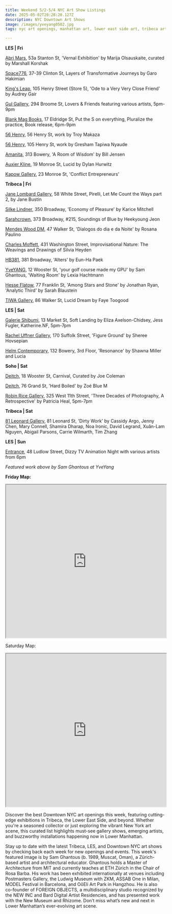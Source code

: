 ```yaml
---
title: Weekend 5/2-5/4 NYC Art Show Listings
date: 2025-05-02T20:28:20.127Z
description: NYC Downtown Art Shows
image: /images/yveyang0502.jpg
tags: nyc art openings, manhattan art, lower east side art, tribeca art

---
```

**L﻿ES | Fri**

[Abri Mars](https://abrimars.com/exhibitions/vernal-exhibition-25), 53a Stanton St, 'Vernal Exhibition' by Marija Olsauskaite, curated by Marshall Korshak

[Space776](https://www.space776.com/), 37-39 Clinton St, Layers of Transformative Journeys by Garo Hakimian

[King's Leap](https://www.kingsleapfinearts.com/), 105 Henry Street (Store 5), 'Ode to a Very Very Close Friend' by Audrey Gair

[Gul Gallery](https://www.instagram.com/houseofgul), 294 Broome St, Lovers & Friends featuring various artists, 5pm-9pm

[Blank Mag Books](https://www.instagram.com/blankmagbooks_nyc), 17 Eldridge St, Put the S on everything, Pluralize the practice, Book release, 6pm-9pm

[56 Henry](https://56henry.nyc/exhibitions/troy-makaza-1), 56 Henry St, work by Troy Makaza

[56 Henry](https://56henry.nyc/exhibitions/gresham-tapiwa-nyaude-1/), 105 Henry St, work by Gresham Tapiwa Nyaude

[Amanita](https://spazioamanita.com/Exhibitions/Aroomofwisdom.html), 313 Bowery, 'A Room of Wisdom' by Bill Jensen

[Auxier Kline](https://www.auxierkline.com/), 19 Monroe St, Lucid by Dylan Hurwitz

[Kapow Gallery](https://instagram.com/kapowgallery), 23 Monroe St, 'Conflict Entrepreneurs'

**T﻿ribeca | Fri**

[Jane Lombard Gallery](https://www.janelombardgallery.com), 58 White Street, Pirelli, Let Me Count the Ways part 2, by Jane Bustin

[Silke Lindner](https://www.instagram.com/silkelindner.nyc), 350 Broadway, 'Economy of Pleasure' by Karice Mitchell

[Sarahcrown](https://www.sarahcrown.com/), 373 Broadway, #215, Soundings of Blue by Heekyoung Jeon

[Mendes Wood DM](https://mendeswooddm.com/exhibitions/367-dialogos-do-dia-e-da-noite-rosana-paulino/), 47 Walker St, 'Dialogos do dia e da Noite' by Rosana Paulino

[Charles Moffett](https://charlesmoffett.com/exhibitions/96-silvia-heyden-improvisational-nature-the-weavings-and-drawings-of-silvia/), 431 Washington Street, Improvisational Nature: The Weavings and Drawings of Silvia Heyden

[HB381](https://www.hb381gallery.com/exhibitions/alters), 381 Broadway, 'Alters' by Eun-Ha Paek

[YveYANG](http://yveyang.com/), 12 Wooster St, 'your golf course made my GPU' by Sam Ghantous, 'Waiting Room' by Lexia Hachtmann

[Hesse Flatow](https://hesseflatow.com/), 77 Franklin St, 'Among Stars and Stone' by Jonathan Ryan, 'Analytic Third' by Sarah Blaustein

[TIWA Gallery](https://www.instagram.com/tiwa_select), 86 Walker St, Lucid Dream by Faye Toogood

**L﻿ES | Sat**

[Galerie Shibumi](https://www.instagram.com/galerie.shibumi), 13 Market St, Soft Landing by Eliza Axelson-Chidsey, Jess Fugler, Katherine.NF, 5pm-7pm

[Rachel Uffner Gallery](https://racheluffnergallery.com/exhibitions/163-sheree-hovsepian-figure-ground/), 170 Suffolk Street, 'Figure Ground' by Sheree Hovsepian

[Helm Contemporary](https://www.helmcontemporary.com/), 132 Bowery, 3rd Floor, 'Resonance' by Shawna Miller and Lucia

**S﻿oho | Sat**

[Deitch](https://deitch.com/new-york/exhibitions/carnival), 18 Wooster St, Carnival, Curated by Joe Coleman

[D﻿eitch](https://deitch.com/new-york/exhibitions/zoe-blue-m-hard-boiled), 76 Grand St, 'Hard Boiled' by Zoé Blue M

[Robin Rice Gallery](https://robinricegallery.com/exhibitions/2025/patriciaheal), 325 West 11th Street, 'Three Decades of Photography, A Retrospective' by Patricia Heal, 5pm-7pm

**T﻿ribeca | Sat**[](https://81leonardgallery.com/dirty-work-risd-mfa-painting-25/)

[81 Leonard Gallery](https://81leonardgallery.com/dirty-work-risd-mfa-painting-25/), 81 Leonard St, 'Dirty Work' by Cassidy Argo, Jenny Chen, Mary Connell, Shamira Dharap, Noa Ironic, David Legrand, Xuân-Lam Nguyen, Abigail Parsons, Carrie Wilmarth, Tim Zhang

**L﻿ES | Sun**

[Entrance](https://www.instagram.com/entrance.nyc/), 48 Ludlow Street, Dizzy TV Animation Night with various artists from 6pm

*F﻿eatured work above by Sam Ghantous at YveYang*

**F﻿riday Map:**

<iframe src="https://www.google.com/maps/d/u/1/embed?mid=1k7l-3eQKKnxf7xbYm1KZpWMWuOW5IrE&ehbc=2E312F" width="100%" height="480"></iframe>

S﻿aturday Map:

<iframe src="https://www.google.com/maps/d/u/1/embed?mid=14R2zNvPNfQvzbtx-pUmHLsGaEvBINnw&ehbc=2E312F" width="100%" height="480"></iframe>

Discover the best Downtown NYC art openings this week, featuring cutting-edge exhibitions in Tribeca, the Lower East Side, and beyond. Whether you're a seasoned collector or just exploring the vibrant New York art scene, this curated list highlights must-see gallery shows, emerging artists, and buzzworthy installations happening now in Lower Manhattan.

Stay up to date with the latest Tribeca, LES, and Downtown NYC art shows by checking back each week for new openings and events. This week's featured image is by Sam Ghantous (b. 1989, Muscat, Oman), a Zürich-based artist and architectural educator. Ghantous holds a Master of Architecture from MIT and currently teaches at ETH Zürich in the Chair of Rosa Barba. His work has been exhibited internationally at venues including Postmasters Gallery, the Ludwig Museum with ZKM, ASSAB One in Milan, MODEL Festival in Barcelona, and OōEli Art Park in Hangzhou. He is also co-founder of FOREIGN OBJECTS, a multidisciplinary studio recognized by the NEW INC and Bard Digital Artist Residencies, and has presented work with the New Museum and Rhizome. Don’t miss what’s new and next in Lower Manhattan’s ever-evolving art scene.